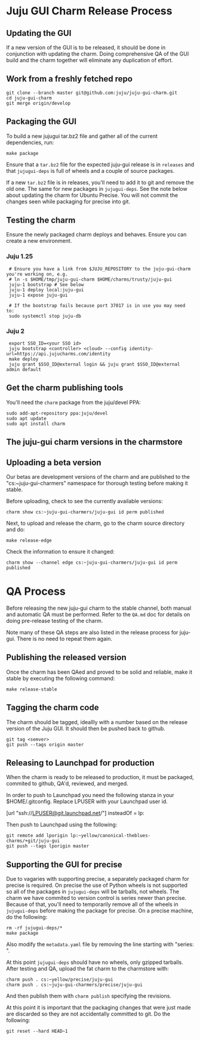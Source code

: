 <!--
RELEASE_PROCESS.md
Copyright 2016 Canonical Ltd.
This work is licensed under the Creative Commons Attribution-Share Alike 3.0
Unported License. To view a copy of this license, visit
http://creativecommons.org/licenses/by-sa/3.0/ or send a letter to Creative
Commons, 171 Second Street, Suite 300, San Francisco, California, 94105, USA.
-->

# Juju GUI Charm Release Process #

## Updating the GUI ##

If a new version of the GUI is to be released, it should be done in
conjunction with updating the charm. Doing comprehensive QA of the GUI build
and the charm together will eliminate any duplication of effort.

## Work from a freshly fetched repo ##

    git clone --branch master git@github.com:juju/juju-gui-charm.git
    cd juju-gui-charm
    git merge origin/develop

## Packaging the GUI ##

To build a new jujugui tar.bz2 file and gather all of the current dependencies,
run:

    make package

Ensure that a `tar.bz2` file for the expected juju-gui release is in
`releases` and that `jujugui-deps` is full of wheels and a couple
of source packages.

If a new `tar.bz2` file is in releases, you'll need to add it to git and
remove the old one.  The same for new packages in `jujugui-deps`.  See the
note below about updating the charm for Ubuntu Precise. You will not commit
the changes seen while packaging for precise into git.

## Testing the charm ##

Ensure the newly packaged charm deploys and behaves. Ensure you can create a
new environment.

### Juju 1.25 ###
     # Ensure you have a link from $JUJU_REPOSITORY to the juju-gui-charm you're working on, e.g.
     # ln -s $HOME/tmp/juju-gui-charm $HOME/charms/trusty/juju-gui
     juju-1 bootstrap # See below
     juju-1 deploy local:juju-gui
     juju-1 expose juju-gui

     # If the bootstrap fails because port 37017 is in use you may need to:
     sudo systemctl stop juju-db

### Juju 2 ###
     export SSO_ID=<your SSO id>
     juju bootstrap <controller> <cloud> --config identity-url=https://api.jujucharms.com/identity
     make deploy
     juju grant $SSO_ID@external login && juju grant $SSO_ID@external admin default

## Get the charm publishing tools ##

You'll need the `charm` package from the juju/devel PPA:

    sudo add-apt-repository ppa:juju/devel
    sudo apt update
    sudo apt install charm

## The juju-gui charm versions in the charmstore ##

## Uploading a beta version ##

Our betas are development versions of the charm and are published to the
"cs:~juju-gui-charmers" namespace for thorough testing before making it stable.

Before uploading, check to see the currently available versions:

    charm show cs:~juju-gui-charmers/juju-gui id perm published

Next, to upload and release the charm, go to the charm source directory and do:

    make release-edge

Check the information to ensure it changed:

    charm show --channel edge cs:~juju-gui-charmers/juju-gui id perm published

# QA Process #

Before releasing the new juju-gui charm to the stable channel, both manual and
automatic QA must be performed. Refer to the `QA.md` doc for details on doing
pre-release testing of the charm.

Note many of these QA steps are also listed in the release process for
juju-gui. There is no need to repeat them again.

## Publishing the released version ##

Once the charm has been QAed and proved to be solid and reliable, make it
stable by executing the following command:

    make release-stable

## Tagging the charm code ##

The charm should be tagged, ideallly with a number based on the release
version of the Juju GUI. It should then be pushed back to github.

    git tag <semver>
    git push --tags origin master

## Releasing to Launchpad for production ##

When the charm is ready to be released to production, it must be packaged,
commited to github, QA'd, reviewed, and merged.

In order to push to Launchpad you need the following stanza in your
$HOME/.gitconfig.  Replace LPUSER with your Launchpad user id.

[url "ssh://LPUSER@git.launchpad.net/"]
	insteadOf = lp:

Then push to Launchpad using the following:

    git remote add lporigin lp:~yellow/canonical-theblues-charms/+git/juju-gui
    git push --tags lporigin master

## Supporting the GUI for precise ##

Due to vagaries with supporting precise, a separately packaged charm
for precise is required. On precise the use of Python wheels is not supported
so all of the packages in `jujugui-deps` will be tarballs, not wheels.  The
charm we have commited to version control is series newer than precise.
Because of that, you'll need to temporarily remove all of the wheels in
`jujugui-deps` before making the package for precise.  On a precise machine,
do the following:

    rm -rf jujugui-deps/*
    make package

Also modify the `metadata.yaml` file by removing the line starting with
"series: ".

At this point `jujugui-deps` should have no wheels, only gzipped tarballs.
After testing and QA, upload the fat charm to the charmstore with:

    charm push . cs:~yellow/precise/juju-gui
    charm push . cs:~juju-gui-charmers/precise/juju-gui

And then publish them with `charm publish` specifying the revisions.

At this point it is important that the packaging changes that were just made
are discarded so they are not accidentally committed to git.  Do the
following:

    git reset --hard HEAD~1
